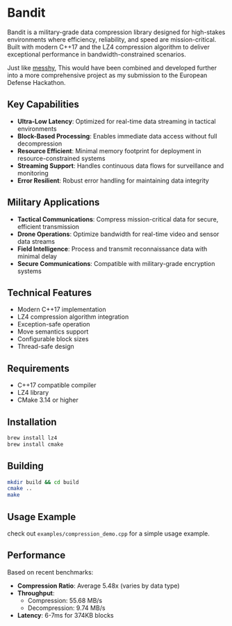 # Bandit

Bandit is a military-grade data compression library designed for high-stakes environments where efficiency, reliability, and speed are mission-critical. Built with modern C++17 and the LZ4 compression algorithm to deliver exceptional performance in bandwidth-constrained scenarios.

Just like [messhy](https://github.com/buabaj/messhy), This would have been combined and developed further into a more comprehensive project as my submission to the European Defense Hackathon.

## Key Capabilities

- **Ultra-Low Latency**: Optimized for real-time data streaming in tactical environments
- **Block-Based Processing**: Enables immediate data access without full decompression
- **Resource Efficient**: Minimal memory footprint for deployment in resource-constrained systems
- **Streaming Support**: Handles continuous data flows for surveillance and monitoring
- **Error Resilient**: Robust error handling for maintaining data integrity

## Military Applications

- **Tactical Communications**: Compress mission-critical data for secure, efficient transmission
- **Drone Operations**: Optimize bandwidth for real-time video and sensor data streams
- **Field Intelligence**: Process and transmit reconnaissance data with minimal delay
- **Secure Communications**: Compatible with military-grade encryption systems

## Technical Features

- Modern C++17 implementation
- LZ4 compression algorithm integration
- Exception-safe operation
- Move semantics support
- Configurable block sizes
- Thread-safe design

## Requirements

- C++17 compatible compiler
- LZ4 library
- CMake 3.14 or higher

## Installation

```bash
brew install lz4
brew install cmake
```

## Building

```bash
mkdir build && cd build
cmake ..
make
```

## Usage Example

check out `examples/compression_demo.cpp` for a simple usage example.


## Performance

Based on recent benchmarks:

- **Compression Ratio**: Average 5.48x (varies by data type)
- **Throughput**:
  - Compression: 55.68 MB/s
  - Decompression: 9.74 MB/s
- **Latency**: 6-7ms for 374KB blocks
